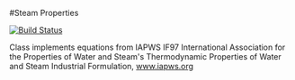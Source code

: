 #Steam Properties

[![Build Status](https://travis-ci.org/michaelbmuller/steam-properties.svg?branch=master)](https://travis-ci.org/michaelbmuller/steam-properties)

Class implements equations from IAPWS IF97
International Association for the Properties of Water and Steam's
Thermodynamic Properties of Water and Steam Industrial Formulation, www.iapws.org